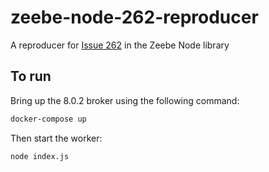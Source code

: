 # zeebe-node-262-reproducer

A reproducer for [Issue 262](https://github.com/camunda-community-hub/zeebe-client-node-js/issues/262) in the Zeebe Node library

## To run

Bring up the 8.0.2 broker using the following command:

```bash
docker-compose up
```

Then start the worker:

```bash
node index.js
```

